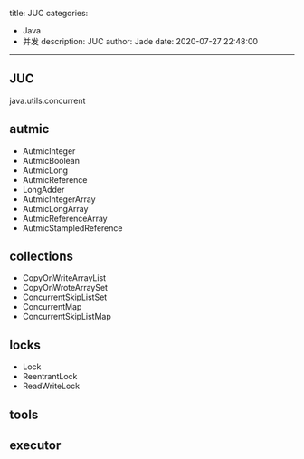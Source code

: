 title: JUC
categories:
  - Java
  - 并发
description: JUC
author: Jade
date: 2020-07-27 22:48:00
---

## JUC
java.utils.concurrent

## autmic
- AutmicInteger
- AutmicBoolean
- AutmicLong
- AutmicReference
- LongAdder
- AutmicIntegerArray
- AutmicLongArray
- AutmicReferenceArray
- AutmicStampledReference

## collections 
- CopyOnWriteArrayList
- CopyOnWroteArraySet
- ConcurrentSkipListSet
- ConcurrentMap
- ConcurrentSkipListMap

## locks
- Lock
- ReentrantLock
- ReadWriteLock

## tools

## executor

